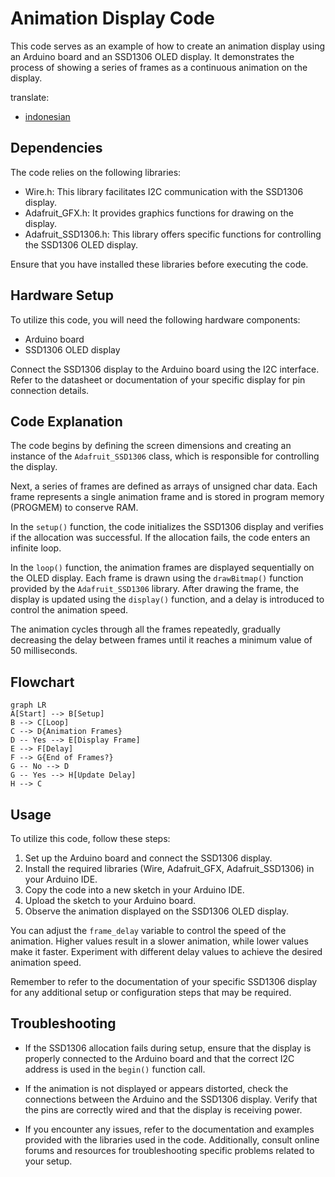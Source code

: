 # Animation Display Code

This code serves as an example of how to create an animation display using an Arduino board and an SSD1306 OLED display. It demonstrates the process of showing a series of frames as a continuous animation on the display.

translate:
- [indonesian](https://github.com/lily-open-source/oled_i2c-128x64-animation/blob/main/README_id.md)

## Dependencies

The code relies on the following libraries:

- Wire.h: This library facilitates I2C communication with the SSD1306 display.
- Adafruit_GFX.h: It provides graphics functions for drawing on the display.
- Adafruit_SSD1306.h: This library offers specific functions for controlling the SSD1306 OLED display.

Ensure that you have installed these libraries before executing the code.

## Hardware Setup

To utilize this code, you will need the following hardware components:

- Arduino board
- SSD1306 OLED display

Connect the SSD1306 display to the Arduino board using the I2C interface. Refer to the datasheet or documentation of your specific display for pin connection details.

## Code Explanation

The code begins by defining the screen dimensions and creating an instance of the `Adafruit_SSD1306` class, which is responsible for controlling the display.

Next, a series of frames are defined as arrays of unsigned char data. Each frame represents a single animation frame and is stored in program memory (PROGMEM) to conserve RAM.

In the `setup()` function, the code initializes the SSD1306 display and verifies if the allocation was successful. If the allocation fails, the code enters an infinite loop.

In the `loop()` function, the animation frames are displayed sequentially on the OLED display. Each frame is drawn using the `drawBitmap()` function provided by the `Adafruit_SSD1306` library. After drawing the frame, the display is updated using the `display()` function, and a delay is introduced to control the animation speed.

The animation cycles through all the frames repeatedly, gradually decreasing the delay between frames until it reaches a minimum value of 50 milliseconds.

## Flowchart

```mermaid
graph LR
A[Start] --> B[Setup]
B --> C[Loop]
C --> D{Animation Frames}
D -- Yes --> E[Display Frame]
E --> F[Delay]
F --> G{End of Frames?}
G -- No --> D
G -- Yes --> H[Update Delay]
H --> C
```

## Usage

To utilize this code, follow these steps:

1. Set up the Arduino board and connect the SSD1306 display.
2. Install the required libraries (Wire, Adafruit_GFX, Adafruit_SSD1306) in your Arduino IDE.
3. Copy the code into a new sketch in your Arduino IDE.
4. Upload the sketch to your Arduino board.
5. Observe the animation displayed on the SSD1306 OLED display.

You can adjust the `frame_delay` variable to control the speed of the animation. Higher values result in a slower animation, while lower values make it faster. Experiment with different delay values to achieve the desired animation speed.

Remember to refer to the documentation of your specific SSD1306 display for any additional setup or configuration steps that may be required.

## Troubleshooting

- If the SSD1306 allocation fails during setup, ensure that the display is properly connected to the Arduino board and that the correct I2C address is used in the `begin()` function call.

- If the animation is not displayed or appears distorted, check the connections between the Arduino and the SSD1306 display. Verify that the pins are correctly wired and that the display is receiving power.

- If you encounter any issues, refer to the documentation and examples provided with the libraries used in the code. Additionally, consult online forums and resources for troubleshooting specific problems related to your setup.
